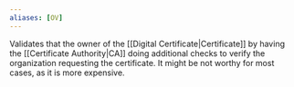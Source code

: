 ```yaml
---
aliases: [OV]
---
```


Validates that the owner of the [[Digital Certificate|Certificate]] by having the [[Certificate Authority|CA]] doing additional checks to verify the organization requesting the certificate. It might be not worthy for most cases, as it is more expensive.

